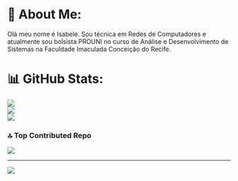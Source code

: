 # 💫 About Me:
Olá meu nome é Isabele. Sou técnica em Redes de Computadores e atualmente sou bolsista PROUNI no curso de Análise e Desenvolvimento de Sistemas na Faculdade Imaculada Conceição do Recife.

# 📊 GitHub Stats:
![](https://github-readme-stats.vercel.app/api?username=isabele-eduarda&theme=dark&hide_border=false&include_all_commits=false&count_private=false)<br/>
![](https://nirzak-streak-stats.vercel.app/?user=isabele-eduarda&theme=dark&hide_border=false)<br/>
![](https://github-readme-stats.vercel.app/api/top-langs/?username=isabele-eduarda&theme=dark&hide_border=false&include_all_commits=false&count_private=false&layout=compact)

### 🔝 Top Contributed Repo
![](https://github-contributor-stats.vercel.app/api?username=isabele-eduarda&limit=5&theme=darcula&combine_all_yearly_contributions=true)

---
[![](https://visitcount.itsvg.in/api?id=isabele-eduarda&icon=7&color=10)](https://visitcount.itsvg.in)

<!-- Proudly created with GPRM ( https://gprm.itsvg.in ) -->
